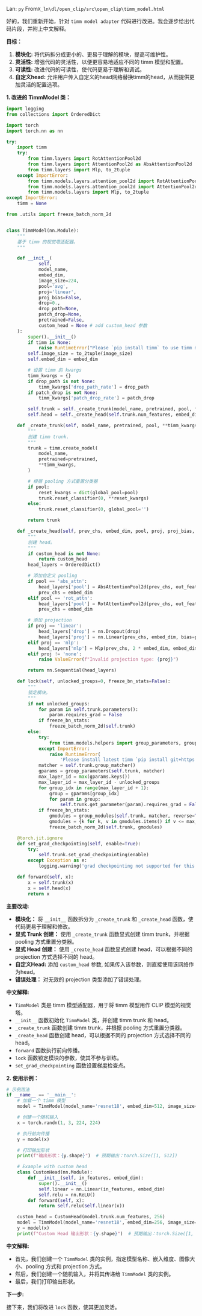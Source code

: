 Lan: `py` From`X_ln\dl/open_clip/src\open_clip\timm_model.html`

好的，我们重新开始，针对 `timm model adapter` 代码进行改进。我会逐步给出代码片段，并附上中文解释。

**目标：**

1.  **模块化:** 将代码拆分成更小的、更易于理解的模块，提高可维护性。
2.  **灵活性:** 增强代码的灵活性，以便更容易地适应不同的 timm 模型和配置。
3.  **可读性:** 改进代码的可读性，使代码更易于理解和调试。
4.  **自定义head:** 允许用户传入自定义的head网络替换timm的head，从而提供更加灵活的配置选项。

**1. 改进的 TimmModel 类：**

```python
import logging
from collections import OrderedDict

import torch
import torch.nn as nn

try:
    import timm
    try:
        from timm.layers import RotAttentionPool2d
        from timm.layers import AttentionPool2d as AbsAttentionPool2d
        from timm.layers import Mlp, to_2tuple
    except ImportError:
        from timm.models.layers.attention_pool2d import RotAttentionPool2d
        from timm.models.layers.attention_pool2d import AttentionPool2d as AbsAttentionPool2d
        from timm.models.layers import Mlp, to_2tuple
except ImportError:
    timm = None

from .utils import freeze_batch_norm_2d


class TimmModel(nn.Module):
    """
    基于 timm 的视觉塔适配器。
    """

    def __init__(
            self,
            model_name,
            embed_dim,
            image_size=224,
            pool='avg',
            proj='linear',
            proj_bias=False,
            drop=0.,
            drop_path=None,
            patch_drop=None,
            pretrained=False,
            custom_head = None # add custom_head 参数
    ):
        super().__init__()
        if timm is None:
            raise RuntimeError("Please `pip install timm` to use timm models.")
        self.image_size = to_2tuple(image_size)
        self.embed_dim = embed_dim

        # 设置 timm 的 kwargs
        timm_kwargs = {}
        if drop_path is not None:
            timm_kwargs['drop_path_rate'] = drop_path
        if patch_drop is not None:
            timm_kwargs['patch_drop_rate'] = patch_drop

        self.trunk = self._create_trunk(model_name, pretrained, pool, **timm_kwargs) # 创建 timm trunk
        self.head = self._create_head(self.trunk.num_features, embed_dim, pool, proj, proj_bias, drop, custom_head) # 创建 head

    def _create_trunk(self, model_name, pretrained, pool, **timm_kwargs):
        """
        创建 timm trunk.
        """
        trunk = timm.create_model(
            model_name,
            pretrained=pretrained,
            **timm_kwargs,
        )

        # 根据 pooling 方式重置分类器
        if pool:
            reset_kwargs = dict(global_pool=pool)
            trunk.reset_classifier(0, **reset_kwargs)
        else:
            trunk.reset_classifier(0, global_pool='')

        return trunk

    def _create_head(self, prev_chs, embed_dim, pool, proj, proj_bias, drop, custom_head):
        """
        创建 head。
        """
        if custom_head is not None:
            return custom_head
        head_layers = OrderedDict()

        # 添加自定义 pooling
        if pool == 'abs_attn':
            head_layers['pool'] = AbsAttentionPool2d(prev_chs, out_features=embed_dim)
            prev_chs = embed_dim
        elif pool == 'rot_attn':
            head_layers['pool'] = RotAttentionPool2d(prev_chs, out_features=embed_dim)
            prev_chs = embed_dim

        # 添加 projection
        if proj == 'linear':
            head_layers['drop'] = nn.Dropout(drop)
            head_layers['proj'] = nn.Linear(prev_chs, embed_dim, bias=proj_bias)
        elif proj == 'mlp':
            head_layers['mlp'] = Mlp(prev_chs, 2 * embed_dim, embed_dim, drop=(drop, 0), bias=(True, proj_bias))
        elif proj != 'none':
            raise ValueError(f"Invalid projection type: {proj}")

        return nn.Sequential(head_layers)

    def lock(self, unlocked_groups=0, freeze_bn_stats=False):
        """
        锁定模块。
        """
        if not unlocked_groups:
            for param in self.trunk.parameters():
                param.requires_grad = False
            if freeze_bn_stats:
                freeze_batch_norm_2d(self.trunk)
        else:
            try:
                from timm.models.helpers import group_parameters, group_modules
            except ImportError:
                raise RuntimeError(
                    'Please install latest timm `pip install git+https://github.com/rwightman/pytorch-image-models`')
            matcher = self.trunk.group_matcher()
            gparams = group_parameters(self.trunk, matcher)
            max_layer_id = max(gparams.keys())
            max_layer_id = max_layer_id - unlocked_groups
            for group_idx in range(max_layer_id + 1):
                group = gparams[group_idx]
                for param in group:
                    self.trunk.get_parameter(param).requires_grad = False
            if freeze_bn_stats:
                gmodules = group_modules(self.trunk, matcher, reverse=True)
                gmodules = {k for k, v in gmodules.items() if v <= max_layer_id}
                freeze_batch_norm_2d(self.trunk, gmodules)

    @torch.jit.ignore
    def set_grad_checkpointing(self, enable=True):
        try:
            self.trunk.set_grad_checkpointing(enable)
        except Exception as e:
            logging.warning('grad checkpointing not supported for this timm image tower, continuing without...')

    def forward(self, x):
        x = self.trunk(x)
        x = self.head(x)
        return x
```

**主要改动:**

*   **模块化：** 将 `__init__` 函数拆分为 `_create_trunk` 和 `_create_head` 函数，使代码更易于理解和修改。
*   **显式 Trunk 创建：** 使用 `_create_trunk` 函数显式创建 timm trunk，并根据 pooling 方式重置分类器。
*   **显式 Head 创建：** 使用 `_create_head` 函数显式创建 head，可以根据不同的 projection 方式选择不同的 head。
*   **自定义Head:** 添加 `custom_head` 参数, 如果传入该参数，则直接使用该网络作为head。
*   **错误处理：** 对无效的 projection 类型添加了错误处理。

**中文解释:**

*   `TimmModel` 类是 timm 模型适配器，用于将 timm 模型用作 CLIP 模型的视觉塔。
*   `__init__` 函数初始化 `TimmModel` 类，并创建 timm trunk 和 head。
*   `_create_trunk` 函数创建 timm trunk，并根据 pooling 方式重置分类器。
*   `_create_head` 函数创建 head，可以根据不同的 projection 方式选择不同的 head。
*   `forward` 函数执行前向传播。
*   `lock` 函数锁定模块的参数，使其不参与训练。
*   `set_grad_checkpointing` 函数设置梯度检查点。

**2. 使用示例：**

```python
# 示例用法
if __name__ == '__main__':
    # 加载一个 timm 模型
    model = TimmModel(model_name='resnet18', embed_dim=512, image_size=224, pool='avg', proj='linear')

    # 创建一个随机输入
    x = torch.randn(1, 3, 224, 224)

    # 执行前向传播
    y = model(x)

    # 打印输出形状
    print(f"输出形状：{y.shape}")  # 预期输出：torch.Size([1, 512])

    # Example with custom head
    class CustomHead(nn.Module):
        def __init__(self, in_features, embed_dim):
            super().__init__()
            self.linear = nn.Linear(in_features, embed_dim)
            self.relu = nn.ReLU()
        def forward(self, x):
            return self.relu(self.linear(x))

    custom_head = CustomHead(model.trunk.num_features, 256)
    model = TimmModel(model_name='resnet18', embed_dim=256, image_size=224, custom_head = custom_head)
    y = model(x)
    print(f"Custom Head 输出形状：{y.shape}")  # 预期输出：torch.Size([1, 256])
```

**中文解释:**

*   首先，我们创建一个 `TimmModel` 类的实例，指定模型名称、嵌入维度、图像大小、pooling 方式和 projection 方式。
*   然后，我们创建一个随机输入，并将其传递给 `TimmModel` 类的实例。
*   最后，我们打印输出形状。

**下一步:**

接下来，我们将改进 `lock` 函数，使其更加灵活。
